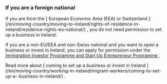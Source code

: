 ###  If you are a foreign national

If you are from the [ European Economic Area (EEA) or Switzerland
](/en/moving-country/moving-to-ireland/rights-of-residence-in-
ireland/residence-rights-eu-national/) , you do not need permission to set up
a business in Ireland.

If you are a non-EU/EEA and non-Swiss national and you want to open a business
or invest in Ireland, you can apply for permission under the [ Immigration
Investor Programme and Start Up Entrepreneur Programme
](http://www.inis.gov.ie/en/INIS/Pages/New%20Programmes%20for%20Investors%20and%20Entrepreneurs)
.

Read more about [ coming to set up a business or invest in Ireland
](/en/moving-country/working-in-ireland/migrant-workers/coming-to-set-up-a-
business-in-ireland/) .
